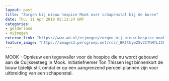 ```yaml
---
layout: post
title: "Zorgen bij nieuw hospice Mook over schapenstal bij de buren"
date: Thu, 11 Apr 2019 05:13:24 GMT
categories: 
- gelderland 
- nijmegen 
externe_link: "https://www.ad.nl/nijmegen/zorgen-bij-nieuw-hospice-mook-over-schapenstal-bij-de-buren~a782f287/"
feature_image: "https://images3.persgroep.net/rcs/_BRftkywZ5v2I7hMfLJ2kt82ll4/diocontent/145235114/_fitwidth/400/?appId=21791a8992982cd8da851550a453bd7f&quality=0.7"
---
```


MOOK - Opnieuw een tegenvaller voor de hospice die nu wordt gebouwd aan de Cuijksesteeg in Mook. Initiatiefnemer Ton Thissen legt binnenkort de bouw tijdelijk stil, omdat er op een aangrenzend perceel plannen zijn voor uitbreiding van een schapenstal.
